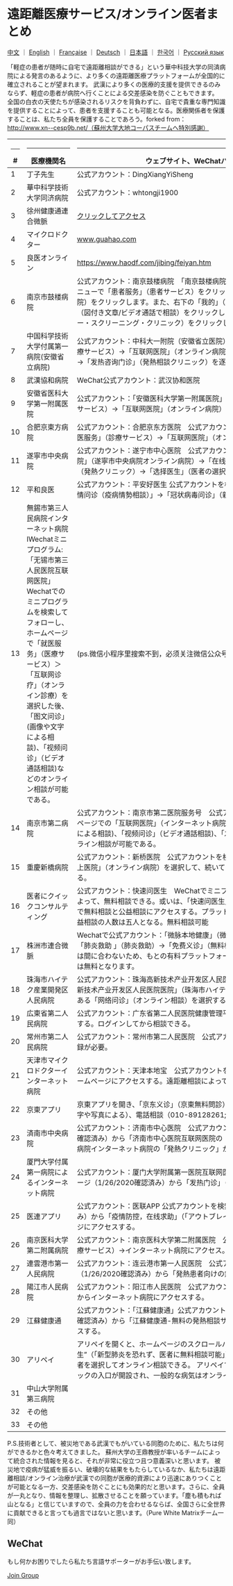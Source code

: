 # 遠距離医療サービス/オンライン医者まとめ

[中文](./README.md) ｜ [English](./README-en.md) ｜ [Française](./README-fr.md) ｜ [Deutsch](./README-de.md) ｜ [日本語](./README-jp.md) ｜ [한국어](./README-kr.md)  ｜ [Русский язык](./README-ru.md) 

「軽症の患者が随時に自宅で遠距離相談ができる」という華中科技大学の同済病院による発言のあるように、より多くの遠距離医療プラットフォームが全国的に確立されることが望まれます。 武漢により多くの医療的支援を提供できるのみならず、軽症の患者が病院へ行くことによる交差感染を防ぐこともできます。 全国の白衣の天使たちが感染されるリスクを背負わずに、自宅で貴重な専門知識を提供することによって、患者を支援することも可能となる。医療関係者を保護することは、私たち全員を保護することであろう。forked from：http://www.xn--cesp9b.net/（蘇州大学大地コーパスチームへ特別感謝）

| <hr size=1 ALIGN=CENTER> # | <hr width = 100 size=1 ALIGN=CENTER> 医療機関名 </hr> | <hr width = 650 size=1 ALIGN=CENTER> ウェブサイト、WeChatパブリックアカウント </hr> | <hr width = "500" size=1 ALIGN=CENTER>サービス内容（料金）</hr> | <hr width = 120 size=1 ALIGN=CENTER> 追加された日付 </hr>  |
|---|--------------|---------------------------|-------------------------------|-----------|
| 1 |丁子先生|公式アカウント：DingXiangYiSheng |新型肺炎への予防・湖北地域における無料問診| 2020/1/24 
| 2 |華中科学技術大学同济病院|公式アカウント：whtongji1900 |「フィーバー・クリニック」オンライン相談。軽症の患者が、自宅での即時相談が可能となる（人数制限なし）。|2020/1/24 |
| 3 |徐州健康通連合微脈 | [クリックしてアクセス](https://m.myweimai.com/hd/publish/index.f94879867f3ec5e6014bed4efec5328d.html?from=singlemessage&isappinstalled=0)|オンライン問診無料| 2020/1/26 |
| 4 | マイクロドクター| www.guahao.com |問診無料| 1/24/2020 |
| 5 | 良医オンライン| https://www.haodf.com/jibing/feiyan.htm |料金不明| 1/24/2020 |
| 6 |南京市鼓楼病院|公式アカウント：南京鼓楼病院　「南京鼓楼病院」を検索してフォローしてから、右下のメニューで「患者服务」（患者サービス）をクリックし、「互联网医院」（インターネット病院）をクリックします。また、右下の「我的」（私の）をクリックし、「图文/视频咨询」（図付き文章/ビデオ通話で相談）をクリックした後、左下の「发热筛查门诊」（フィーバー・スクリーニング・クリニック）をクリックします。 |オンライン・フィーバー・スクリーニング・クリニック| 1/25/2020 |
| 7 |中国科学技術大学付属第一病院(安徽省立病院)|公式アカウント：中科大一附院（安徽省立医院）を検索して、左下にある「就医服务」（診療サービス）→「互联网医院」（オンライン病院）→「在线挂号栏」（オンライン申し込み）→「发热咨询门诊」（発熱相談クリニック）を逐一にクリックする。|発熱問診無料。ビデオ通話、或は問診の方式で相談。オンラインで検診結果を確認できる。 | 2020/1/25 |
| 8 |武漢協和病院 | WeChat公式アカウント：武汉协和医院|無料発熱相談可能| 2020/1/25 |
| 9 |安徽省医科大学第一附属医院|公式アカウント：「安徽医科大学第一附属医院」を検索して左下にある「就医服务」（診療サービス）→「互联网医院」（オンライン病院）を逐一クリックする。　|無料問診・相談可| 2020/1/25 |
| 10 |合肥京東方病院|公式アカウント：合肥京东方医院　公式アカウントを検索し、メニューの左下にある「就医服务」（診療サービス）→「互联网医院」（オンライン病院）を逐一クリックする。　|無料問診・相談可能| 1/25/2020 |
| 11 |遂寧市中央病院 |公式アカウント：遂宁市中心医院　公式アカウントを検索し、「遂宁市中心医院互联网医院」（遂寧市中央病院オンライン病院）→「在线问诊」（オンライン相談）→「发热门诊」（発熱クリニック）→「选择医生」（医者の選択）→图文门诊（画像や文字による相談） |インターネット病院発熱クリニック|1/25/2020 |
| 12 |平和良医|公式アカウント：平安好医生 公式アカウントを検索し、ホームページの中心部にある「疫情问诊（疫病情勢相談）」→「冠状病毒问诊」（新型コロナウイルスに関する相談） |新型コロナウイルスに関する相談| 1/25/2020 |
| 13 |無錫市第三人民病院インターネット病院lWechatミニプログラム:「无锡市第三人民医院互联网医院」Wechatでのミニプログラムを検索してフォローし、ホームページで「就医服务」（医療サービス）＞「互联网诊疗」（オンライン診療）を選択した後、「图文问诊」(画像や文字による相談)、「视频问诊」（ビデオ通話相談)などのオンライン相談が可能である。| (ps.微信小程序里搜索不到，必须关注微信公众号才找到的该程序）| | 2020/1/25
| 14 | 南京市第二病院|公式アカウント：南京市第二医院服务号　公式アカウントを検索してフォローし、ホームページでの「互联网医院」（インターネット病院）を選択した後、「图文问诊」(画像や文字による相談)、「视频问诊」（ビデオ通話相談)、「发热门诊」（発熱クリニック）などのオンライン相談が可能である。| |2020/1/25|
|15 |重慶新橋病院|公式アカウント：新桥医院　公式アカウントを検索してフォローし、メニューにある「掌上医院」（オンライン病院）を選択して、続いて「在线问诊」（オンライン相談）を選択する。 |オンライン相談| 1/25/2020 | （ps：需要添加就诊人，填写身份证号信息等，操作较为麻烦）
| 16 |医者にクイックコンサルティング|公式アカウント：快速问医生　WeChatでミニプログラム「快速问医生」検索することによって、無料相談できる。或いは、「快速问医生」アプリをダウンロードし、ホームページで無料相談と公益相談にアクセスする。プラットフォームでは一人の医者につき、毎日公益相談の人数は五人となる。無料相談可能|無料および有料ともある。| 1/25/2020 |（ps需要填写手机号）
| 17 |株洲市連合微脈| Wechatで公式アカウント：「微脉本地健康」（微脈地元健康）を検索してフォローする。「肺炎救助 」（肺炎救助）→「免费义诊」（無料相談）。新しいプラットフォームを作るには間に合わないため、もとの有料プラットフォームが使用されていますが、最終的な決済は無料となります。 |オンライン無料相談| 1/25/2020 |（ps需要填写手机号；搜索不到株洲联合微脉，只能搜索到“微脉本地健康”公众号）
| 18 |珠海市ハイテク産業開発区人民病院|公式アカウント：珠海高新技术产业开发区人民医院　WeChatでミニプログラム「珠海高新技术产业开发区人民医院医院」（珠海市ハイテク産業開発区人民病院）を検索し、右側にある「网络问诊」（オンライン相談）を選択する。 |オンライン相談| 1/25/2020 |（ps需要手机号注册登录）
| 19 |広東省第二人民病院|公式アカウント：广东省第二人民医院健康管理平台　公式アカウントを検索してフォローする。ログインしてから相談できる。|オンライン相談| 1/25/2020 |
| 20 |常州市第二人民病院|公式アカウント：常州市第二人民医院　公式アカウントを検索してフォローする。新規登録が必要。 |オンライン発熱クリニック| 1/25/2020 |
| 21 | 天津市マイクロドクターインターネット病院 |公式アカウント：天津本地宝　公式アカウントを検索し、天津市インターネット病院のホームページにアクセスする。遠距離相談によって、交差感染のリスクを回避できる。|遠距離クリニック| 1/26/2020 |
| 22 | 京東アプリ|京東アプリを開き、「京东义诊」（京東無料問診）を検索してアクセスする。緊急相談（文字や写真による）、電話相談（010-89128261; 010-89128263　 8：00-20：00毎日）|緊急相談と電話相談| 2020/1/26 |
| 23 |済南市中央病院|公式アカウント：济南市中心医院　公式アカウントを検索し、ホームページ（1/26/2020確認済み）から「济南市中心医院互联网医院の「发热咨询门诊」正式上线」（「済南市中央病院インターネット病院の「発熱クリニック」が正式的に作動」）ページにアクセスする。 |オンライン相談| 2020/1/26 |
| 24 | 厦門大学付属第一病院によるインターネット病院|公式アカウント：厦门大学附属第一医院互联网医院　公式アカウントを検索し、ホームページ（1/26/2020確認済み）から「发热门诊」（発熱クリニック）にアクセスする。 |オンライン相談| 1/26/2020 |
| 25 |医連アプリ |公式アカウント：医联APP 公式アカウントを検索し、ホームページ（1/26/2020確認済み）から「疫情防控，在线求助」（「アウトブレイク防止と制御、オンラインヘルプ」）ページにアクセスする。  | 7 * 24時間相談可能|2020/1/26|
| 26 |南京医科大学第二附属病院|公式アカウント：南京医科大学第二附属医院　公式アカウントを検索し、「就医服务」（医療サービス）→インターネット病院にアクセス。|インターネット病院| 2020/1/26|
| 27 |連雲港市第一人民病院|公式アカウント：连云港市第一人民医院　公式アカウントを検索し、ホームページ（1/26/2020確認済み）から「発熱患者向けの無料オンライン相談」にアクセス。|発熱患者向けの無料オンライン相談|2020/1/26|
| 28 |陽江市人民病院|公式アカウント：阳江市人民医院　公式アカウントを検索、メニューにある医療サービスからインターネット病院にアクセスする。|インターネット病院|2020/1/26|
| 29 |江蘇健康通|公式アカウント：「江蘇健康通」公式アカウントを検索して、ホームページ（1/26/2020確認済み）から「江蘇健康通-無料の発熱相談サービスを提供する統合ポータル」にアクセスする。  |無料発熱クリニック|2020/1/26|
| 30 | アリペイ | アリペイを開くと、ホームページのスクロールバーに“新型肺炎莫恐慌 足不出户免费问医生”（「新型肺炎を恐れず、医者に無料相談可能」）が表示されています。クリックすると医者を選択してオンライン相談できる。 アリペイでは武漢市民に向けて、無料の問診クリニックの入口が開設され、一般的な病気はオンラインで診療できる。|2020/1/26|
| 31 |中山大学附属第三病院| 　　　　　　|無料相談 |2020/1/26|
| 32 |その他|                         |                               |           |
| 33 |その他|                         |                               |           |

P.S.技術者として、被災地である武漢でもがいている同胞のために、私たちは何ができるかと色々考えてきました。 蘇州大学の王鼎教授が率いるチームによって統合された情報を見ると、それが非常に役立つ且つ意義深いと思います。 被災地で疫病が猛威を振るい、破壊的な結果をもたらしているなか、私たちは遠距離相談/オンライン治療が武漢での同胞が医療的資源により迅速にありつくことが可能となる一方、交差感染を防ぐことにも効果的だと思います。さらに、全員が一丸となり、情報を整理し、拡散させることを願っています。「塵も積もれば山となる」と信じていますので、全員の力を合わせるならば、全国さらに全世界に貢献できると言っても過言ではないと思います。（Pure White Matrixチーム一同）


## WeChat

もし何かお困りでしたら私たち言語サポーターがお手伝い致します。

[Join Group](https://i.loli.net/2020/01/28/tQW69RAekg8HJIC.png)